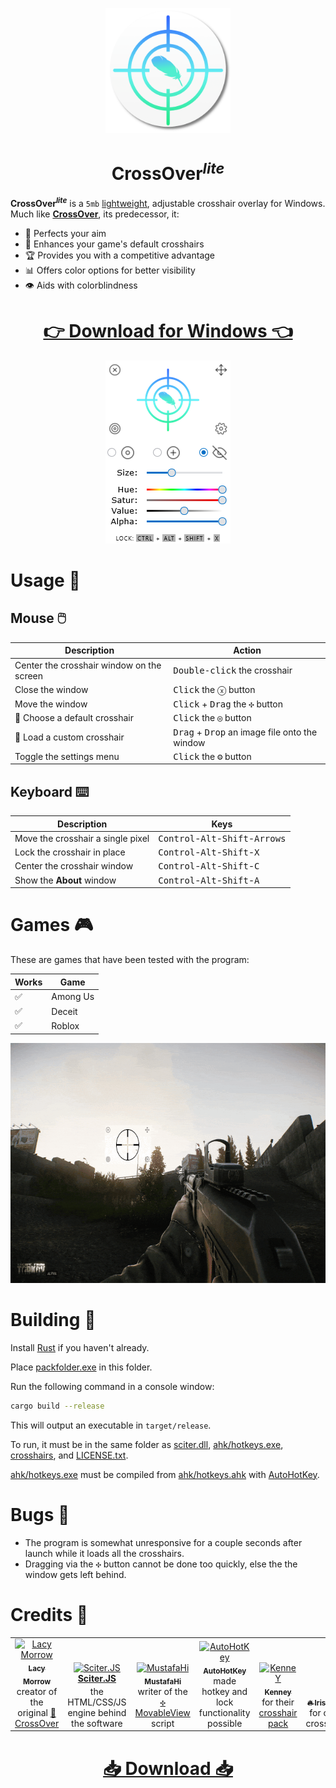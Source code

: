 <p align="center">
  <img width="200" height="200" src="app/img/logo/1200x1200.png">
	<center><h1>CrossOver<sup><i>lite</i></sup></h1></center>
</p>

**CrossOver<sup><i>lite</i></sup>** is a `5mb` <u>lightweight</u>, adjustable crosshair overlay for Windows.  Much like **[CrossOver](https://github.com/lacymorrow/crossover)**, its predecessor, it:

- 🎯 Perfects your aim
- 🌟 Enhances your game's default crosshairs
- 🏆 Provides you with a competitive advantage
- 📊 Offers color options for better visibility
- 👁️ Aids with colorblindness

<p align="center">
	<center><h1><a href="https://github.com/girkovarpa/crossover-lite/releases">👉 Download for Windows 👈</a></h1></center>
</p>

<p align="center">
  <img width="200" height="293" src="preview.png">
</p>

# Usage 📖

## Mouse 🖱️

| Description                               | Action                                                          |
| ----------------------------------------- | --------------------------------------------------------------- |
| Center the crosshair window on the screen | <kbd>Double-click</kbd> the crosshair                           |
| Close the window                          | <kbd>Click</kbd> the <kbd>ⓧ</kbd> button                        |
| Move the window                           | <kbd>Click</kbd> + <kbd>Drag</kbd> the <kbd>✣</kbd> button      |
| 🎯 Choose a default crosshair              | <kbd>Click</kbd> the <kbd>◎</kbd> button                        |
| 🎯 Load a custom crosshair                 | <kbd>Drag</kbd> + <kbd>Drop</kbd> an image file onto the window |
| Toggle the settings menu                  | <kbd>Click</kbd> the <kbd>⚙</kbd> button                        |

## Keyboard ⌨️

| Description                       | Keys                                                                 |
| --------------------------------- | -------------------------------------------------------------------- |
| Move the crosshair a single pixel | <kbd>Control</kbd>-<kbd>Alt</kbd>-<kbd>Shift</kbd>-<kbd>Arrows</kbd> |
| Lock the crosshair in place       | <kbd>Control</kbd>-<kbd>Alt</kbd>-<kbd>Shift</kbd>-<kbd>X</kbd>      |
| Center the crosshair window       | <kbd>Control</kbd>-<kbd>Alt</kbd>-<kbd>Shift</kbd>-<kbd>C</kbd>      |
| Show the **About** window         | <kbd>Control</kbd>-<kbd>Alt</kbd>-<kbd>Shift</kbd>-<kbd>A</kbd>      |

# Games 🎮

These are games that have been tested with the program:

| Works | Game     |
| ----- | -------- |
| ✅     | Among Us |
| ✅     | Deceit   |
| ✅     | Roblox   |

<p align="center">
  <img width="683" height="384" src="demo.gif">
</p>

# Building 🔨

Install [Rust](https://www.rust-lang.org/learn/get-started) if you haven't already.

Place [packfolder.exe](https://github.com/c-smile/sciter-js-sdk/blob/main/bin/windows/packfolder.exe) in this folder.

Run the following command in a console window:

```bash
cargo build --release
```

This will output an executable in `target/release`.  

To run, it must be in the same folder as [sciter.dll](https://github.com/c-smile/sciter-js-sdk/blob/899e2294b04980c793f06fb419f4bbf3641f7e71/bin/windows/x64/sciter.dll), [ahk/hotkeys.exe](ahk/hotkeys.exe), [crosshairs](crosshairs), and [LICENSE.txt](LICENSE.txt).

[ahk/hotkeys.exe](ahk/hotkeys.exe) must be compiled from [ahk/hotkeys.ahk](ahk/hotkeys.ahk) with [AutoHotKey](https://www.autohotkey.com/download/ahk-install.exe).

# Bugs 🐛

- The program is somewhat unresponsive for a couple seconds after launch while it loads all the crosshairs.
- Dragging via the <kbd>✣</kbd> button cannot be done too quickly, else the the window gets left behind.

# Credits 🏅

<table>
  <tr style="vertical-align: bottom;">
		 <td align="center"><a href="https://github.com/lacymorrow"><img src="https://avatars.githubusercontent.com/u/1311301?v=3?s=100" width="100px;" alt="Lacy Morrow"/><br /><sub><b>Lacy Morrow</b></sub></a><br />
		 creator of the original <a href="https://github.com/lacymorrow/crossover">🎯 CrossOver</a>
    <td align="center"><a href="https://sciter.com"><img src="https://sciter.com/wp-content/themes/sciter/!images/logo.png" width="100px" alt="Sciter.JS"/><br /><sub><b><a href="https://github.com/c-smile/sciter-js-sdk">Sciter.JS</a></b></sub></a><br />
		the HTML/CSS/JS engine behind the software
		<td align="center"><a href="https://github.com/MustafaHi"><img src="https://avatars.githubusercontent.com/u/5108884?v=3?s=100" width="100px;" alt="MustafaHi"/><br /><sub><b>MustafaHi</b></sub></a><br />
		 writer of the <a href="https://github.com/MustafaHi/Sciter-MovableView"><kbd>✣</kbd> MovableView</a> script
		<td align="center"><a href="https://www.autohotkey.com"><img src="https://www.autohotkey.com/logos/ahk_logo.png" width="100px" alt="AutoHotKey"/><br /><sub><b>AutoHotKey</b></sub></a><br />
		made hotkey and lock functionality possible
		<td align="center"><a href="https://kenney.nl/"><img src="https://kenney.nl/data/img/logo.png" alt="KenneY"/><br /><sub><b>Kenney</b></sub></a><br />
		for their <a href="https://kenney.nl/assets/crosshair-pack">crosshair pack</a>
		<td align="center"><a href="https://old.reddit.com/r/IrisFlame"><sub><b>🔥 IrisFlame</b></sub></a><br />
		for other crosshairs
		<td align="center"><a href="https://pixabay.com/"><img width="100px" src="https://pixabay.com/static/img/public/medium_rectangle_b.png" alt="Pixabay"/><br /><sub><b>Pixabay</b></sub></a><br />
		for the <a href="https://pixabay.com/vectors/feather-plumage-slightly-833327/">feather</a> in the logo
  </tr>
</table>

<p align="center">
	<center><h1><a href="https://github.com/girkovarpa/crossover-lite/releases">📥 Download 📥</a></h1></center>
</p>